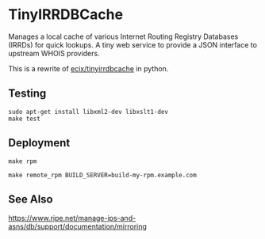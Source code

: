 # TinyIRRDBCache

Manages a local cache of various Internet Routing Registry Databases (IRRDs) for quick lookups.
A tiny web service to provide a JSON interface to upstream WHOIS providers.

This is a rewrite of [ecix/tinyirrdbcache](https://github.com/ecix/tinyirrdbcache) in python.

## Testing

    sudo apt-get install libxml2-dev libxslt1-dev
    make test

## Deployment

    make rpm 

    make remote_rpm BUILD_SERVER=build-my-rpm.example.com


## See Also

https://www.ripe.net/manage-ips-and-asns/db/support/documentation/mirroring


